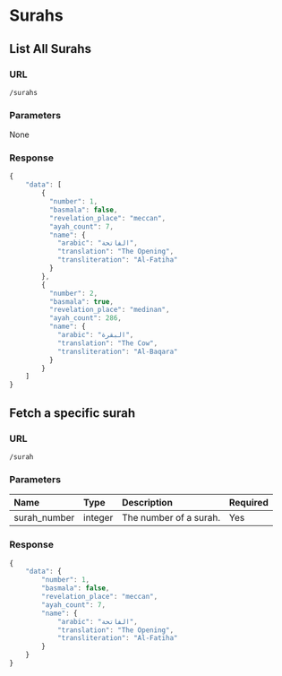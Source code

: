 # Surahs

## List All Surahs

### URL

```text
/surahs
```

### Parameters

None

### Response

```javascript
{
    "data": [
        {
          "number": 1,
          "basmala": false,
          "revelation_place": "meccan",
          "ayah_count": 7,
          "name": {
            "arabic": "الفاتحة",
            "translation": "The Opening",
            "transliteration": "Al-Fatiha"
          }
        },
        {
          "number": 2,
          "basmala": true,
          "revelation_place": "medinan",
          "ayah_count": 286,
          "name": {
            "arabic": "البقرة",
            "translation": "The Cow",
            "transliteration": "Al-Baqara"
          }
        }
    ]
}
```

## Fetch a specific surah

### URL

```text
/surah
```

### Parameters

| Name | Type | Description | Required |
| :--- | :--- | :--- | :--- |
| surah\_number | integer | The number of a surah. | Yes |

### Response

```javascript
{
    "data": {
        "number": 1,
        "basmala": false,
        "revelation_place": "meccan",
        "ayah_count": 7,
        "name": {
            "arabic": "الفاتحة",
            "translation": "The Opening",
            "transliteration": "Al-Fatiha"
        }
    }
}
```

